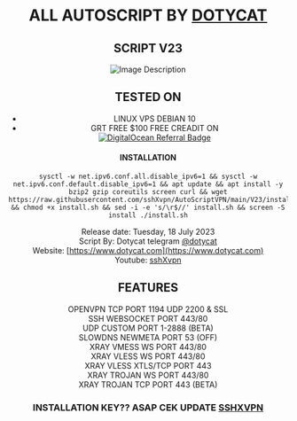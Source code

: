 <div style="text-align:center">

# ALL AUTOSCRIPT BY [DOTYCAT](https://t.me/dotycat)

## SCRIPT V23 

<div align="center">
  <img src="https://raw.githubusercontent.com/sshXvpn/AutoScriptVPN/main/V23/Screenshot%202023-07-18%20182931.png" alt="Image Description">
</div>

## TESTED ON 
 * LINUX VPS DEBIAN 10
 * GRT FREE $100 FREE CREADIT ON
<br/><a href="https://www.digitalocean.com/?refcode=16a7f50a28a9&utm_campaign=Referral_Invite&utm_medium=Referral_Program&utm_source=badge"><img src="https://web-platforms.sfo2.cdn.digitaloceanspaces.com/WWW/Badge%201.svg" alt="DigitalOcean Referral Badge" /></a>

#### INSTALLATION
<pre><code>sysctl -w net.ipv6.conf.all.disable_ipv6=1 && sysctl -w net.ipv6.conf.default.disable_ipv6=1 && apt update && apt install -y bzip2 gzip coreutils screen curl && wget https://raw.githubusercontent.com/sshXvpn/AutoScriptVPN/main/V23/install.sh && chmod +x install.sh && sed -i -e 's/\r$//' install.sh && screen -S install ./install.sh
</code></pre>

Release date: Tuesday, 18 July 2023 <br/>
Script By: Dotycat telegram [@dotycat](https://t.me/dotycat)<br/>
Website: [https://www.dotycat.com](https://www.dotycat.com)<br/>
Youtube: [sshXvpn](https://www.youtube.com/channel/UC_AVhwRRYHU3dAblPMGbFOw)<br/>

## FEATURES
OPENVPN TCP PORT 1194 UDP 2200 & SSL <br/>
SSH WEBSOCKET PORT 443/80<br/>
UDP CUSTOM PORT 1-2888 (BETA)<br/>
SLOWDNS NEWMETA PORT 53 (OFF)<br/>
XRAY VMESS WS PORT 443/80<br/>
XRAY VLESS WS PORT 443/80<br/>
XRAY VLESS XTLS/TCP PORT 443<br/>
XRAY TROJAN WS PORT 443/80<br/>
XRAY TROJAN TCP PORT 443 (BETA)<br/>

### INSTALLATION KEY?? ASAP CEK UPDATE [SSHXVPN](https://www.youtube.com/channel/UC_AVhwRRYHU3dAblPMGbFOw)

</div>
